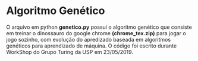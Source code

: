 <h1>Algoritmo Genético</h1>
O arquivo em python <b>genetico.py</b> possui o algoritmo genético que consiste em treinar o dinossauro do google chrome <b>(chrome_tex.zip)</b> para jogar o jogo sozinho, com evolução do apredizado baseada em algoritmos genéticos para aprendizado de máquina. O código foi escrito durante WorkShop do Grupo Turing da USP em 23/05/2019. 
